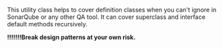 This utility class helps to cover definition classes when you can't ignore in SonarQube or any other QA tool.
It can cover superclass and interface default methods recursively. 

<b> !!!!!!!Break design patterns at your own risk. </b>
